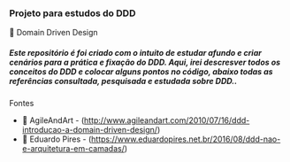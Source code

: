  ### Projeto para estudos do DDD
 
:blue_book: Domain Driven Design

##### Este repositório é foi criado com o intuito de estudar afundo e criar cenários para a prática e fixação do DDD. Aqui, irei descresver todos os conceitos do DDD e colocar alguns pontos no código, abaixo todas as referências consultada, pesquisada e estudada sobre DDD..
 
 Fontes
 * :bookmark_tabs: AgileAndArt -  (http://www.agileandart.com/2010/07/16/ddd-introducao-a-domain-driven-design/)
 * :bookmark_tabs: Eduardo Pires -  (https://www.eduardopires.net.br/2016/08/ddd-nao-e-arquitetura-em-camadas/)
